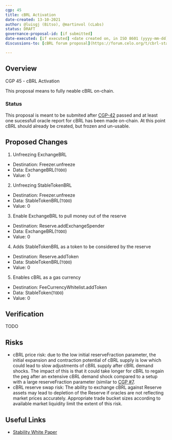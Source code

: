 ```yaml
---
cgp: 45
title: cBRL Activation
date-created: 13-10-2021
author: @luisgj (Bitso), @martinvol (cLabs)
status: DRAFT
governance-proposal-id: [if submitted]
date-executed: [if executed] <date created on, in ISO 8601 (yyyy-mm-dd) format>
discussions-to: [cBRL forum proposal](https://forum.celo.org/t/cbrl-stable-asset/1281)

---
```

## Overview

CGP 45 - cBRL Activation

This proposal means to fully neable cBRL on-chain.

### Status

This proposal is meant to be submited after [CGP-42](https://github.com/celo-org/governance/blob/main/CGPs/cgp-0042.md) passed and at least one sucessfull oracle report for cBRL has been made on-chain. At this point cBRL should already be created, but frozen and un-usable.

## Proposed Changes

1. Unfreezing ExchangeBRL
  - Destination: Freezer.unfreeze
  - Data: ExchangeBRL(`TODO`)
  - Value: 0
2. Unfreezing StableTokenBRL
  - Destination: Freezer.unfreeze
  - Data: StableTokenBRL(`TODO`)
  - Value: 0
3. Enable ExchangeBRL to pull money out of the reserve
  - Destination: Reserve.addExchangeSpender
  - Data: ExchangeBRL(`TODO`)
  - Value: 0
4. Adds StableTokenBRL as a token to be considered by the reserve
  - Destination: Reserve.addToken
  - Data: StableTokenBRL(`TODO`)
  - Value: 0
5. Enables cBRL as a gas currency
  - Destination: FeeCurrencyWhitelist.addToken
  - Data: StableToken(`TODO`)
  - Value: 0

## Verification

TODO

## Risks

* cBRL price risk: due to the low initial reserveFraction parameter, the initial expansion and contraction potential of cBRL supply is low which could lead to slow adjustments of cBRL supply after cBRL demand shocks. The impact of this is that it could take longer for cBRL to regain the peg after an extensive cBRL demand shock compared to a setup with a large reserveFraction parameter (similar to [CGP #7](https://github.com/celo-org/governance/blob/main/CGPs/cgp-0007.md).
* cBRL reserve swap risk: The ability to exchange cBRL against Reserve assets may lead to depletion of the Reserve if oracles are not reflecting market prices accurately. Appropriate trade bucket sizes according to available market liquidity limit the extent of this risk.

## Useful Links

* [Stability White Paper](https://celo.org/papers/Celo_Stability_Analysis.pdf)
